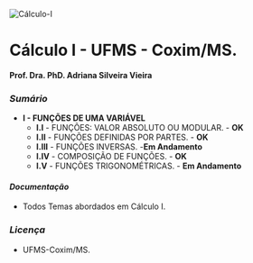 
![Cálculo-I](http://www.estudar.info/wp-content/uploads/2015/02/disciplina-pre-calculo-matematica-para-engenharia-e1425152065989.jpg)

# Cálculo I - UFMS - Coxim/MS.
 __Prof. Dra. PhD. Adriana Silveira Vieira__ 
### *Sumário* 
* __I - FUNÇÕES DE UMA VARIÁVEL__
  - __I.I__ - FUNÇÕES: VALOR ABSOLUTO OU MODULAR. - __OK__
  - __I.II__ - FUNÇÕES DEFINIDAS POR PARTES. - __OK__
  - __I.III__ - FUNÇÕES INVERSAS. -__Em Andamento__
  - __I.IV__ - COMPOSIÇÃO DE FUNÇÕES. - __OK__
  - __I.V__ - FUNÇÕES TRIGONOMÉTRICAS. - __Em Andamento__

#### *Documentação*
* Todos Temas abordados em Cálculo I.

### *Licença*
* UFMS-Coxim/MS.

